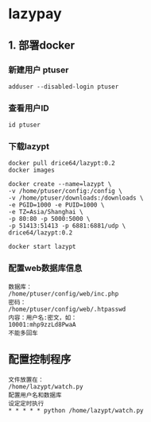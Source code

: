 # lazypay
## 1. 部署docker

### 新建用户 ptuser
```
adduser --disabled-login ptuser
```
### 查看用户ID
```
id ptuser
```
### 下载lazypt
```
docker pull drice64/lazypt:0.2
docker images

docker create --name=lazypt \
-v /home/ptuser/config:/config \
-v /home/ptuser/downloads:/downloads \
-e PGID=1000 -e PUID=1000 \
-e TZ=Asia/Shanghai \
-p 80:80 -p 5000:5000 \
-p 51413:51413 -p 6881:6881/udp \
drice64/lazypt:0.2

docker start lazypt

```
### 配置web数据库信息
```
数据库：
/home/ptuser/config/web/inc.php
密码：
/home/ptuser/config/web/.htpasswd
内容：用户名:密文，如：
10001:mhp9zzLd8PwaA
不能多回车
```

## 配置控制程序
```
文件放置在：
/home/lazypt/watch.py
配置用户名和数据库
设定定时执行
* * * * * python /home/lazypt/watch.py
```

